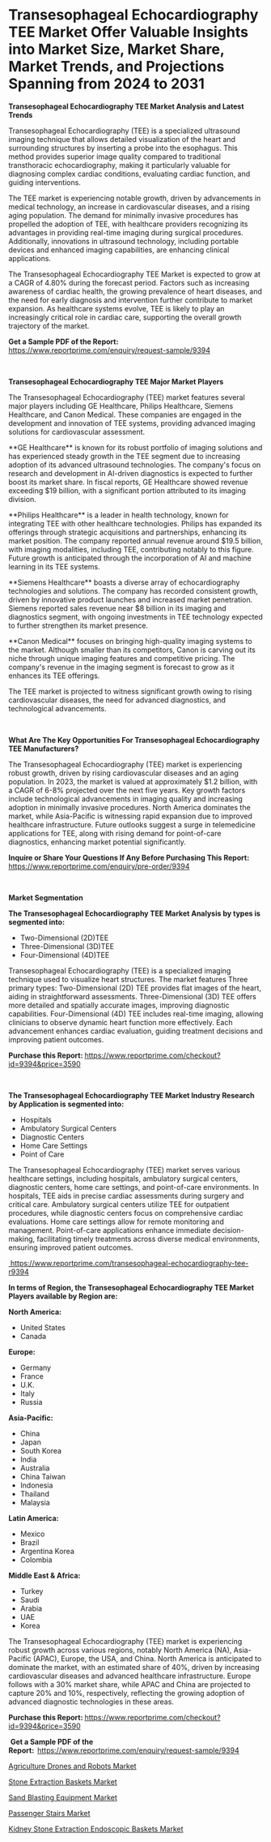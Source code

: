 <p><h1>Transesophageal Echocardiography TEE Market Offer Valuable Insights into Market Size, Market Share, Market Trends, and Projections Spanning from 2024 to 2031</h1></p><p><strong>Transesophageal Echocardiography TEE Market Analysis and Latest Trends</strong></p>
<p><p>Transesophageal Echocardiography (TEE) is a specialized ultrasound imaging technique that allows detailed visualization of the heart and surrounding structures by inserting a probe into the esophagus. This method provides superior image quality compared to traditional transthoracic echocardiography, making it particularly valuable for diagnosing complex cardiac conditions, evaluating cardiac function, and guiding interventions.</p><p>The TEE market is experiencing notable growth, driven by advancements in medical technology, an increase in cardiovascular diseases, and a rising aging population. The demand for minimally invasive procedures has propelled the adoption of TEE, with healthcare providers recognizing its advantages in providing real-time imaging during surgical procedures. Additionally, innovations in ultrasound technology, including portable devices and enhanced imaging capabilities, are enhancing clinical applications.</p><p>The Transesophageal Echocardiography TEE Market is expected to grow at a CAGR of 4.80% during the forecast period. Factors such as increasing awareness of cardiac health, the growing prevalence of heart diseases, and the need for early diagnosis and intervention further contribute to market expansion. As healthcare systems evolve, TEE is likely to play an increasingly critical role in cardiac care, supporting the overall growth trajectory of the market.</p></p>
<p><strong>Get a Sample PDF of the Report:&nbsp;</strong> <a href="https://www.reportprime.com/enquiry/request-sample/9394">https://www.reportprime.com/enquiry/request-sample/9394</a></p>
<p>&nbsp;</p>
<p><strong>Transesophageal Echocardiography TEE Major Market Players</strong></p>
<p><p>The Transesophageal Echocardiography (TEE) market features several major players including GE Healthcare, Philips Healthcare, Siemens Healthcare, and Canon Medical. These companies are engaged in the development and innovation of TEE systems, providing advanced imaging solutions for cardiovascular assessment.</p><p>**GE Healthcare** is known for its robust portfolio of imaging solutions and has experienced steady growth in the TEE segment due to increasing adoption of its advanced ultrasound technologies. The company's focus on research and development in AI-driven diagnostics is expected to further boost its market share. In fiscal reports, GE Healthcare showed revenue exceeding $19 billion, with a significant portion attributed to its imaging division.</p><p>**Philips Healthcare** is a leader in health technology, known for integrating TEE with other healthcare technologies. Philips has expanded its offerings through strategic acquisitions and partnerships, enhancing its market position. The company reported annual revenue around $19.5 billion, with imaging modalities, including TEE, contributing notably to this figure. Future growth is anticipated through the incorporation of AI and machine learning in its TEE systems.</p><p>**Siemens Healthcare** boasts a diverse array of echocardiography technologies and solutions. The company has recorded consistent growth, driven by innovative product launches and increased market penetration. Siemens reported sales revenue near $8 billion in its imaging and diagnostics segment, with ongoing investments in TEE technology expected to further strengthen its market presence.</p><p>**Canon Medical** focuses on bringing high-quality imaging systems to the market. Although smaller than its competitors, Canon is carving out its niche through unique imaging features and competitive pricing. The company's revenue in the imaging segment is forecast to grow as it enhances its TEE offerings.</p><p>The TEE market is projected to witness significant growth owing to rising cardiovascular diseases, the need for advanced diagnostics, and technological advancements.</p></p>
<p>&nbsp;</p>
<p><strong>What Are The Key Opportunities For Transesophageal Echocardiography TEE Manufacturers?</strong></p>
<p><p>The Transesophageal Echocardiography (TEE) market is experiencing robust growth, driven by rising cardiovascular diseases and an aging population. In 2023, the market is valued at approximately $1.2 billion, with a CAGR of 6-8% projected over the next five years. Key growth factors include technological advancements in imaging quality and increasing adoption in minimally invasive procedures. North America dominates the market, while Asia-Pacific is witnessing rapid expansion due to improved healthcare infrastructure. Future outlooks suggest a surge in telemedicine applications for TEE, along with rising demand for point-of-care diagnostics, enhancing market potential significantly.</p></p>
<p><strong>Inquire or Share Your Questions If Any Before Purchasing This Report:</strong> <a href="https://www.reportprime.com/enquiry/pre-order/9394">https://www.reportprime.com/enquiry/pre-order/9394</a></p>
<p>&nbsp;</p>
<p><strong>Market Segmentation</strong></p>
<p><strong>The Transesophageal Echocardiography TEE Market Analysis by types is segmented into:</strong></p>
<p><ul><li>Two-Dimensional (2D)TEE</li><li>Three-Dimensional (3D)TEE</li><li>Four-Dimensional (4D)TEE</li></ul></p>
<p><p>Transesophageal Echocardiography (TEE) is a specialized imaging technique used to visualize heart structures. The market features Three primary types: Two-Dimensional (2D) TEE provides flat images of the heart, aiding in straightforward assessments. Three-Dimensional (3D) TEE offers more detailed and spatially accurate images, improving diagnostic capabilities. Four-Dimensional (4D) TEE includes real-time imaging, allowing clinicians to observe dynamic heart function more effectively. Each advancement enhances cardiac evaluation, guiding treatment decisions and improving patient outcomes.</p></p>
<p><strong>Purchase this Report:&nbsp;</strong><a href="https://www.reportprime.com/checkout?id=9394&price=3590">https://www.reportprime.com/checkout?id=9394&price=3590</a></p>
<p>&nbsp;</p>
<p><strong>The Transesophageal Echocardiography TEE Market Industry Research by Application is segmented into:</strong></p>
<p><ul><li>Hospitals</li><li>Ambulatory Surgical Centers</li><li>Diagnostic Centers</li><li>Home Care Settings</li><li>Point of Care</li></ul></p>
<p><p>The Transesophageal Echocardiography (TEE) market serves various healthcare settings, including hospitals, ambulatory surgical centers, diagnostic centers, home care settings, and point-of-care environments. In hospitals, TEE aids in precise cardiac assessments during surgery and critical care. Ambulatory surgical centers utilize TEE for outpatient procedures, while diagnostic centers focus on comprehensive cardiac evaluations. Home care settings allow for remote monitoring and management. Point-of-care applications enhance immediate decision-making, facilitating timely treatments across diverse medical environments, ensuring improved patient outcomes.</p></p>
<p><a href="https://www.reportprime.com/transesophageal-echocardiography-tee-r9394">&nbsp;https://www.reportprime.com/transesophageal-echocardiography-tee-r9394</a></p>
<p><strong>In terms of Region, the Transesophageal Echocardiography TEE Market Players available by Region are:</strong></p>
<p>
    <p> <strong> North America: </strong>
        <ul>
            <li>United States</li>
            <li>Canada</li>
        </ul>
        </p> 
    <p> <strong> Europe: </strong>
        <ul>
            <li>Germany</li>
            <li>France</li>
            <li>U.K.</li>
            <li>Italy</li>
            <li>Russia</li>
        </ul>
        </p> 
    <p> <strong> Asia-Pacific: </strong>
        <ul>
            <li>China</li>
            <li>Japan</li>
            <li>South Korea</li>
            <li>India</li>
            <li>Australia</li>
            <li>China Taiwan</li>
            <li>Indonesia</li>
            <li>Thailand</li>
            <li>Malaysia</li>
        </ul>
        </p> 
    <p> <strong> Latin America: </strong>
        <ul>
            <li>Mexico</li>
            <li>Brazil</li>
            <li>Argentina Korea</li>
            <li>Colombia</li>
        </ul>
        </p> 
    <p> <strong> Middle East & Africa: </strong>
        <ul>
            <li>Turkey</li>
            <li>Saudi</li>
            <li>Arabia</li>
            <li>UAE</li>
            <li>Korea</li>
        </ul>
    </p>
    </p>
<p><p>The Transesophageal Echocardiography (TEE) market is experiencing robust growth across various regions, notably North America (NA), Asia-Pacific (APAC), Europe, the USA, and China. North America is anticipated to dominate the market, with an estimated share of 40%, driven by increasing cardiovascular diseases and advanced healthcare infrastructure. Europe follows with a 30% market share, while APAC and China are projected to capture 20% and 10%, respectively, reflecting the growing adoption of advanced diagnostic technologies in these areas.</p></p>
<p><strong>Purchase this Report: </strong><a href="https://www.reportprime.com/checkout?id=9394&price=3590">https://www.reportprime.com/checkout?id=9394&price=3590</a></p>
<p>&nbsp;<strong>Get a Sample PDF of the Report:&nbsp;&nbsp;</strong><a href="https://www.reportprime.com/enquiry/request-sample/9394">https://www.reportprime.com/enquiry/request-sample/9394</a></p>
<p><strong></strong></p>
<p><p><a href="https://medium.com/@denisolden565/global-agriculture-drones-and-robots-market-analysis-key-market-trends-and-future-projections-f0ca253b790b">Agriculture Drones and Robots Market</a></p><p><a href="https://github.com/michaelhall412/Market-Research-Report-List-1/blob/main/stone-extraction-baskets-market.md">Stone Extraction Baskets Market</a></p><p><a href="https://medium.com/@denisolden565/the-global-sand-blasting-equipment-market-is-a-dynamic-and-growing-industry-48cd2367bb83">Sand Blasting Equipment Market</a></p><p><a href="https://www.linkedin.com/pulse/global-passenger-stairs-market-trends-insights-growth-zdafc?trackingId=IcCfGRFmRbqAC4o5xyQfoQ%3D%3D">Passenger Stairs Market</a></p><p><a href="https://github.com/aiko92han/Market-Research-Report-List-1/blob/main/kidney-stone-extraction-endoscopic-baskets-market.md">Kidney Stone Extraction Endoscopic Baskets Market</a></p></p>